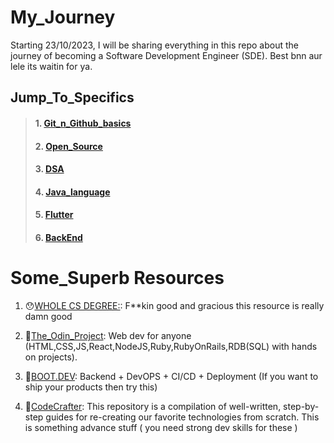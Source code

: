 # My_Journey
Starting 23/10/2023, I will be sharing everything in this repo about the journey of becoming a Software Development Engineer (SDE). Best bnn aur lele its waitin for ya.

## Jump_To_Specifics

 > #### 1. [Git_n_Github_basics](https://github.com/Abhishekraina7/My_Journey/tree/main/01.Github_basics)
 > #### 2. [Open_Source](https://github.com/Abhishekraina7/My_Journey/tree/main/04.%20Open_Source)
 > #### 3. [DSA](https://github.com/Abhishekraina7/My_Journey/tree/main/03.%20Data%20Structures%20and%20Algorithms)
 > #### 4. [Java_language](https://github.com/Abhishekraina7/My_Journey/tree/main/02.%20Java_basics)
 > #### 5. [Flutter](https://github.com/Abhishekraina7/My_Journey/tree/main/05.%20Flutter)
 > #### 6. [BackEnd](https://github.com/Abhishekraina7/My_Journey/tree/main/06.BackEnd_Game)

# Some_Superb Resources

 1. 😯[WHOLE CS DEGREE:](https://github.com/ossu/computer-science?utm_campaign=website&utm_medium=email&utm_source=sendgrid.com): F**kin good and gracious this resource is really damn good

 2. 🍃[The_Odin_Project](https://www.theodinproject.com/): Web dev for anyone (HTML,CSS,JS,React,NodeJS,Ruby,RubyOnRails,RDB(SQL) with hands on projects).

 3. 💪[BOOT.DEV](https://www.boot.dev/tracks/backend): Backend + DevOPS + CI/CD + Deployment (If you want to ship your products then try this)
 4. 💪[CodeCrafter](https://github.com/codecrafters-io/build-your-own-x?tab=readme-ov-file): This repository is a compilation of well-written, step-by-step guides for re-creating our favorite technologies from scratch. This is something advance stuff ( you need strong dev skills for these )
